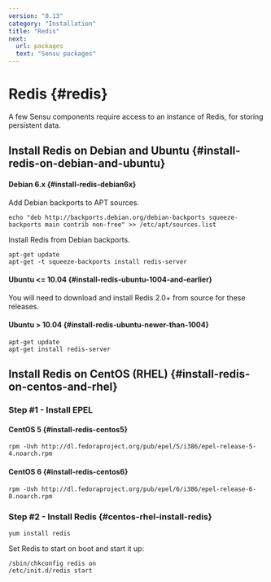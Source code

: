 ```yaml
---
version: "0.13"
category: "Installation"
title: "Redis"
next:
  url: packages
  text: "Sensu packages"
---
```


# Redis {#redis}

A few Sensu components require access to an instance of Redis, for
storing persistent data.

## Install Redis on Debian and Ubuntu {#install-redis-on-debian-and-ubuntu}

#### Debian 6.x {#install-redis-debian6x}

Add Debian backports to APT sources.

~~~ shell
echo "deb http://backports.debian.org/debian-backports squeeze-backports main contrib non-free" >> /etc/apt/sources.list
~~~

Install Redis from Debian backports.

~~~ shell
apt-get update
apt-get -t squeeze-backports install redis-server
~~~

#### Ubuntu <= 10.04 {#install-redis-ubuntu-1004-and-earlier}

You will need to download and install Redis 2.0+ from source for these
releases.

#### Ubuntu > 10.04 {#install-redis-ubuntu-newer-than-1004}

~~~ shell
apt-get update
apt-get install redis-server
~~~

## Install Redis on CentOS (RHEL) {#install-redis-on-centos-and-rhel}

### Step #1 - Install EPEL

#### CentOS 5 {#install-redis-centos5}

~~~ shell
rpm -Uvh http://dl.fedoraproject.org/pub/epel/5/i386/epel-release-5-4.noarch.rpm
~~~

#### CentOS 6 {#install-redis-centos6}

~~~ shell
rpm -Uvh http://dl.fedoraproject.org/pub/epel/6/i386/epel-release-6-8.noarch.rpm
~~~

### Step #2 - Install Redis {#centos-rhel-install-redis}

~~~ shell
yum install redis
~~~

Set Redis to start on boot and start it up:

~~~
/sbin/chkconfig redis on
/etc/init.d/redis start
~~~
